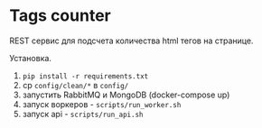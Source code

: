# Tags counter

REST сервис для подсчета количества html тегов на странице.

Установка.

1. `pip install -r requirements.txt`
2. cp `config/clean/*` в `config/`
3. запустить RabbitMQ и MongoDB (docker-compose up)
4. запуск воркеров - `scripts/run_worker.sh`
5. запуск api - `scripts/run_api.sh`

